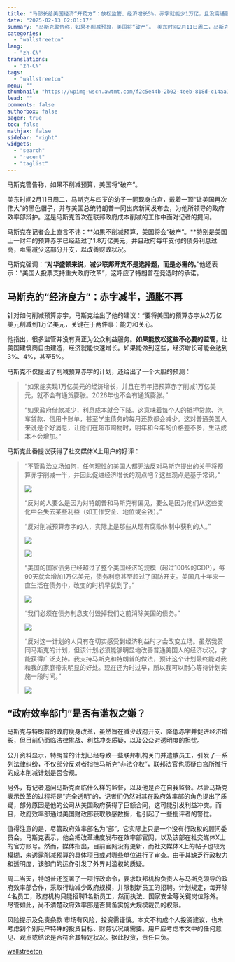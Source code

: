 ```yaml
---
title: "马部长给美国经济“开药方”：放松监管、经济增长5%，赤字就能少1万亿，且没高通胀！"
date: "2025-02-13 02:01:17"
summary: "马斯克警告称，如果不削减预算，美国将“破产”。 美东时间2月11日周二，马斯克与四岁的幼子一同现身白..."
categories:
  - "wallstreetcn"
lang:
  - "zh-CN"
translations:
  - "zh-CN"
tags:
  - "wallstreetcn"
menu: ""
thumbnail: "https://wpimg-wscn.awtmt.com/f2c5e44b-2b02-4eeb-818d-c14aa11f4551.jpeg"
lead: ""
comments: false
authorbox: false
pager: true
toc: false
mathjax: false
sidebar: "right"
widgets:
  - "search"
  - "recent"
  - "taglist"
---
```


马斯克警告称，如果不削减预算，美国将“破产”。

美东时间2月11日周二，马斯克与四岁的幼子一同现身白宫，戴着一顶“让美国再次伟大”的黑色帽子，并与美国总统特朗普一同出席新闻发布会，为他所领导的政府效率部辩护。这是马斯克首次在联邦政府成本削减的工作中面对记者的提问。

马斯克在记者会上直言不讳：**如果不削减预算，美国将会“破产”。**特别是美国上一财年的预算赤字已经超过了1.8万亿美元，并且政府每年支付的债务利息过高，亟需减少这部分开支，以改善财政状况。

马斯克强调：“**对华盛顿来说，减少联邦开支不是选择题，而是必需的。**”他还表示：“美国人投票支持重大政府改革”，这呼应了特朗普在竞选时的承诺。

马斯克的“经济良方”：赤字减半，通胀不再
--------------------

针对如何削减预算赤字，马斯克给出了他的建议：“要将美国的预算赤字从2万亿美元削减到1万亿美元，关键在于两件事：能力和关心。

他指出，很多监管并没有真正为公众利益服务。**如果能放松这些不必要的监管**，让美国建筑商自由建造，经济就能快速增长。如果能做到这些，经济增长可能会达到3%、4%，甚至5%。

马斯克不仅提出了削减预算赤字的计划，还给出了一个大胆的预测：

> “如果能实现1万亿美元的经济增长，并且在明年把预算赤字削减1万亿美元，就不会有通货膨胀。2026年也不会有通货膨胀。”
> 
> “如果政府借款减少，利息成本就会下降。这意味着每个人的抵押贷款、汽车贷款、信用卡账单，甚至学生债务的每月还款都会减少。这对普通美国人来说是个好消息，让他们在超市购物时，明年和今年的价格差不多，生活成本不会增加。”

马斯克此番提议获得了社交媒体X上用户的好评：

> “不管政治立场如何，任何理性的美国人都无法反对马斯克提出的关于将预算赤字削减一半，并因此促进经济增长的观点吧？这些观点是基于常识。”
> 
> ![](https://wpimg-wscn.awtmt.com/07ac6e0f-f3a6-45d6-9921-571699ed5705.png)
> 
> “反对的人要么是因为对特朗普和马斯克有偏见，要么是因为他们从这些变化中会失去某些利益（如工作安全、地位或金钱）。”
> 
> “反对削减预算赤字的人，实际上是那些从现有腐败体制中获利的人。”
> 
> ![](https://wpimg-wscn.awtmt.com/97f60ca3-6063-484e-919a-a30bb760d752.png)
> 
> ![](https://wpimg-wscn.awtmt.com/b5d8d97e-46a6-4992-ad39-d368b09b721f.png)
> 
> “美国的国家债务已经超过了整个美国经济的规模（超过100%的GDP），每90天就会增加1万亿美元，债务利息甚至超过了国防开支。美国几十年来一直生活在债务中，改变的时机早就到了。”
> 
> ![](https://wpimg-wscn.awtmt.com/8aacc80d-ae15-45d9-9798-7b7b9bd28c65.png)
> 
> “我们必须在债务利息支付毁掉我们之前消除美国的债务。”
> 
> ![](https://wpimg-wscn.awtmt.com/53c32f5c-9529-450f-8cd6-e5cf2c9a2507.png)
> 
> “反对这一计划的人只有在切实感受到经济利益时才会改变立场。虽然我赞同马斯克的计划，但该计划必须能够明显地改善普通美国人的经济状况，才能获得广泛支持。我支持马斯克和特朗普的做法，预计这个计划最终能对我和我的家庭带来明显的好处。现在还为时过早，所以我可以耐心等待计划实施一段时间。”
> 
> ![](https://wpimg-wscn.awtmt.com/31a3d926-c92d-46c4-be5e-8213525b52f5.png)

“政府效率部门”是否有滥权之嫌？
----------------

马斯克与特朗普的政府瘦身改革，虽然旨在减少政府开支、降低赤字并促进经济增长，但目前仍面临法律挑战、利益冲突质疑，以及公众对透明度的担忧。

公开资料显示，特朗普的计划已经导致一些联邦机构关门并遣散员工，引发了一系列法律纠纷，不仅部分反对者指控马斯克“非法夺权”，联邦法官也质疑白宫所推行的成本削减计划是否合规。

另外，有记者追问马斯克面临什么样的监督，以及他是否在自我监督。尽管马斯克表示改革的过程将是“完全透明”的，记者们仍然对其在政府效率部的角色提出了质疑，部分原因是他的公司从美国政府获得了巨额合同，这可能引发利益冲突。而且，政府效率部通过美国财政部获取敏感数据，也引起了一些批评者的警觉。

值得注意的是，尽管政府效率部名为“部”，它实际上只是一个没有行政权的顾问委员会。马斯克表示，他会把改革进度发布在效率部官网，以及该部在社交媒体X上的官方账号。然而，媒体指出，目前官网没有更新，而社交媒体X上的帖子也较为模糊，未透露削减预算的具体项目或对哪些单位进行了审查。由于其缺乏行政权力和透明度，该部门的运作引发了外界对滥权的质疑。

周二当天，特朗普还签署了一项行政命令，要求联邦机构负责人与马斯克领导的政府效率部合作，采取行动减少政府规模，并限制新员工的招聘。计划规定，每开除4名员工，政府机构只能招聘1名新员工，然而执法、国家安全等关键岗位除外。尽管如此，尚不清楚政府效率部是否具备实施大规模裁员的权限。

风险提示及免责条款
市场有风险，投资需谨慎。本文不构成个人投资建议，也未考虑到个别用户特殊的投资目标、财务状况或需要。用户应考虑本文中的任何意见、观点或结论是否符合其特定状况。据此投资，责任自负。

[wallstreetcn](https://wallstreetcn.com/articles/3740978)
